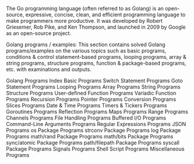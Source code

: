 The Go programming language (often referred to as Golang) is an open-source, expressive, concise, clean, and efficient programming language to make programmers more productive. It was developed by Robert Griesemer, Rob Pike, and Ken Thompson, and launched in 2009 by Google as an open-source project.

Golang programs / examples: This section contains solved Golang programs/examples on the various topics such as basic programs, conditions & control statement-based programs, looping programs, array & string programs, structure programs, function & package-based programs, etc. with examinations and outputs.

Golang Programs Index
Basic Programs
Switch Statement Programs
Goto Statement Programs
Looping Programs
Array Programs
String Programs
Structure Programs
User-defined Function Programs
Variadic Function Programs
Recursion Programs
Pointer Programs
Conversion Programs
Slices Programs
Date & Time Programs
Timers & Tickers Programs
Goroutines Programs
Reflection Programs
Maps Programs
Range Programs
Channels Programs
File Handling Programs
Buffered I/O Programs
Command-Line Arguments Programs
Regular Expressions Programs
JSON Programs
os Package Programs
strconv Package Programs
log Package Programs
math/rand Package Programs
math/bits Package Programs
sync/atomic Package Programs
path/filepath Package Programs
syscall Package Programs
Signals Programs
Shell Script Programs
Miscellaneous Programs
